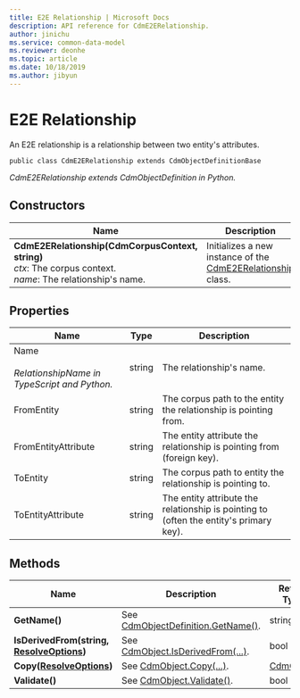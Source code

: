 ```yaml
---
title: E2E Relationship | Microsoft Docs
description: API reference for CdmE2ERelationship.
author: jinichu
ms.service: common-data-model
ms.reviewer: deonhe 
ms.topic: article
ms.date: 10/18/2019
ms.author: jibyun
---
```


# E2E Relationship

An E2E relationship is a relationship between two entity's attributes.

```
public class CdmE2ERelationship extends CdmObjectDefinitionBase
```
*CdmE2ERelationship extends CdmObjectDefinition in Python.*

## Constructors
|Name|Description|
|---|---|
|**CdmE2ERelationship(CdmCorpusContext, string)**<br/>*ctx*: The corpus context.<br/>*name*: The relationship's name.|Initializes a new instance of the [CdmE2ERelationship](e2erelationship.md) class.|

## Properties
|Name|Type|Description|
|---|---|---|
|Name<br/><br/>*RelationshipName in TypeScript and Python.*|string|The relationship's name.|
|FromEntity|string|The corpus path to the entity the relationship is pointing from.|
|FromEntityAttribute|string|The entity attribute the relationship is pointing from (foreign key).|
|ToEntity|string|The corpus path to entity the relationship is pointing to.|
|ToEntityAttribute|string|The entity attribute the relationship is pointing to (often the entity's primary key).|

## Methods
|Name|Description|Return Type|
|---|---|---|
|**GetName()**|See [CdmObjectDefinition.GetName()](cdmobjectdefinition.md#methods).|string|
|**IsDerivedFrom(string, [ResolveOptions](../utilities/resolveoptions.md))**|See [CdmObject.IsDerivedFrom(...)](cdmobject.md#methods).|bool|
|**Copy([ResolveOptions](../utilities/resolveoptions.md))**|See [CdmObject.Copy(...)](cdmobject.md#methods).|[CdmObject](cdmobject.md)|
|**Validate()**|See [CdmObject.Validate()](cdmobject.md#methods).|bool|

